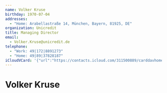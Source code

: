 ```yaml
---
name: Volker Kruse
birthday: 1970-07-04
addresses:
  - "Home: Arabellastraße 14, München, Bayern, 81925, DE"
organization: Unicredit
title: Managing Director
email:
  - Volker.Kruse@unicredit.de
telephone:
  - "Work: 49|172|8891273"
  - "Home: 49|89|37828187"
iCloudVCard: '{"url":"https://contacts.icloud.com/311500889/carddavhome/card/NDQ0Ny0wN0UxMDYxNC0wMkUzLTEzMzUtRkYzQi0wMDc1RQ==.vcf","etag":"\"kmfhcqa9\"","data":"BEGIN:VCARD\r\nVERSION:3.0\r\nFN:\r\nN:Kruse;Volker;;;\r\nUID:4447-07E10614-02E3-1335-FF3B-0075E\r\nBDAY;VALUE=date:1970-07-04\r\nADR;TYPE=HOME:;;Arabellastraße 14;München;Bayern;81925;DE;\r\nPRODID:-//Apple Inc.//Apple WebDAV Outlook Store 4.8.26//ENX-APPLE-OL-MAPPI\r\n NG-INFO:1\r\nREV:2025-04-03T22:13:32Z\r\nORG:Unicredit;\r\nTITLE:Managing Director\r\nEMAIL:Volker.Kruse@unicredit.de\r\nTEL;TYPE=WORK:49|172|8891273\r\nTEL;TYPE=HOME:49|89|37828187\r\nEND:VCARD"}'
---
```

# Volker Kruse